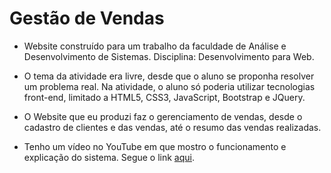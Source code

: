 # Gestão de Vendas

- Website construído para um trabalho da faculdade de Análise e Desenvolvimento de Sistemas. Disciplina: Desenvolvimento para Web.

- O tema da atividade era livre, desde que o aluno se proponha resolver um problema real.
Na atividade, o aluno só poderia utilizar tecnologias front-end, limitado a HTML5, CSS3, JavaScript, Bootstrap e JQuery.

- O Website que eu produzi faz o gerenciamento de vendas, desde o cadastro de clientes e das vendas, até o resumo das vendas realizadas.
- Tenho um vídeo no YouTube em que mostro o funcionamento e explicação do sistema. Segue o link [aqui](https://youtu.be/_PaX1IuBPe8?si=af3l7byc0HibxfEz).
